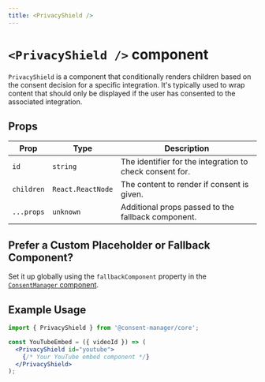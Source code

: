 ```yaml
---
title: <PrivacyShield />
---
```

# `<PrivacyShield />` component

`PrivacyShield` is a component that conditionally renders children based on the consent decision for a specific integration. It's typically used to wrap content that should only be displayed if the user has consented to the associated integration.

## Props
| Prop         | Type                        | Description                                                  |
|--------------|-----------------------------|--------------------------------------------------------------|
| `id`         | `string`                    | The identifier for the integration to check consent for.     |
| `children`   | `React.ReactNode`           | The content to render if consent is given.                   |
| `...props`   | `unknown`                   | Additional props passed to the fallback component.           |

## Prefer a Custom Placeholder or Fallback Component?

Set it up globally using the `fallbackComponent` property in the [`ConsentManager` component](./consent-manager.md).

## Example Usage
```jsx
import { PrivacyShield } from '@consent-manager/core';

const YouTubeEmbed = ({ videoId }) => (
  <PrivacyShield id="youtube">
    {/* Your YouTube embed component */}
  </PrivacyShield>
);
```